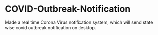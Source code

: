 # COVID-Outbreak-Notification
Made a real time Corona Virus notification system, which will send state wise covid outbreak notification on desktop.
